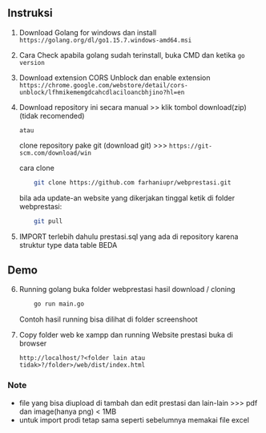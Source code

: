 ## Instruksi
1. Download Golang for windows dan install
    ```https://golang.org/dl/go1.15.7.windows-amd64.msi```

2. Cara Check apabila golang sudah terinstall, buka CMD dan ketika 
    ```go version```

3. Download extension CORS Unblock dan enable extension
    ```https://chrome.google.com/webstore/detail/cors-unblock/lfhmikememgdcahcdlaciloancbhjino?hl=en```

4. Download repository ini secara manual >> klik tombol download(zip)  (tidak recomended)

   ```atau```

   clone repository pake git (download git) >>> ```https://git-scm.com/download/win```

   cara clone 
    ```bash
        git clone https://github.com farhaniupr/webprestasi.git
    ```

    bila ada update-an website yang dikerjakan tinggal ketik di folder webprestasi:
    ```bash
        git pull 
    ```
5. IMPORT terlebih dahulu prestasi.sql yang ada di repository karena struktur type data table BEDA

## Demo
6. Running  golang buka folder webprestasi hasil download / cloning
    ```bash
        go run main.go
    ```
    Contoh hasil running bisa dilihat di folder screenshoot

7. Copy folder web ke xampp dan running Website prestasi buka di browser 

    ```http://localhost/?<folder lain atau tidak>?/folder>/web/dist/index.html```

### Note
- file yang bisa diupload di tambah dan edit prestasi dan lain-lain >>> pdf dan image(hanya png) < 1MB 
- untuk import prodi tetap sama seperti sebelumnya memakai file excel